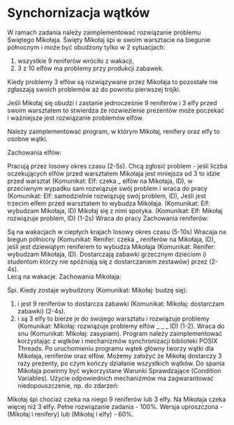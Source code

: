 # Synchornizacja wątków
W ramach zadania należy zaimplementować rozwiązanie problemu Świętego Mikołaja.
Święty Mikołaj śpi w swoim warsztacie na biegunie północnym i może być obudzony tylko w 2 sytuacjach:
1) wszystkie 9 reniferów wróciło z wakacji,
2) 3 z 10 elfów ma problemy przy produkcji zabawek.

Kiedy problemy 3 elfów są rozwiązywane przez Mikołaja to pozostałe nie zgłaszają swoich problemów aż do powrotu pierwszej trójki.

Jeśli Mikołaj się obudzi i zastanie jednocześnie 9 reniferów i 3 elfy przed swoim warsztatem to stwierdza że rozwiezienie prezentów może poczekać i ważniejsze jest rozwiązanie problemów elfów.

Należy zaimplementować program, w którym Mikołaj, renifery oraz elfy to osobne wątki.

Zachowania elfów:

Pracują przez losowy okres czasu (2-5s).
Chcą zgłosić problem - jeśli liczba oczekujących elfów przed warsztatem Mikołaja jest mniejsza od 3 to idzie przed warsztat (Komunikat: Elf: czeka _ elfów na Mikołaja, ID), w przeciwnym wypadku sam rozwiązuje swój problem i wraca do pracy (Komunikat: Elf: samodzielnie rozwiązuję swój problem, ID),
Jeśli jest trzecim elfem przed warsztatem to wybudza Mikołaja. (Komunikat: Elf: wybudzam Mikołaja, ID)
Mikołaj się z nimi spotyka. (Komunikat: Elf: Mikołaj rozwiązuje problem, ID) (1-2s)
Wraca do pracy
Zachowania reniferów:

Są na wakacjach w ciepłych krajach losowy okres czasu (5-10s)
Wracaja na biegun północny (Komunikat: Renifer: czeka _ reniferów na Mikołaja, ID), jeśli jest dziewiątym reniferem to wybudza Mikołaja (Komunikat: Renifer: wybudzam Mikołaja, ID).
Dostarczają zabawki grzecznym dzieciom (i studentom którzy nie spóźniają się z dostarczaniem zestawów) przez (2-4s).   
Lecą na wakacje.
Zachowania Mikołaja:

Śpi.
Kiedy zostaje wybudzony (Komunikat: Mikołaj: budzę się):
1) i jest 9 reniferów to dostarcza zabawki (Komunikat: Mikołaj: dostarczam zabawki) (2-4s).
2) i są 3 elfy to bierze je do swojego warsztatu i rozwiązuje problemy (Komunikat: Mikołaj: rozwiązuje problemy elfów _ _ _ ID) (1-2).
   Wraca do snu (Komunikat: Mikołaj: zasypiam).
   Program należy zaimplementować korzystając z wątków i mechanizmów synchronizacji biblioteki POSIX Threads. Po uruchomieniu programu wątek główny tworzy wątki dla Mikołaja, reniferów oraz elfów. Możemy założyć że Mikołaj dostarczy 3 razy prezenty, po czym kończy działanie wszystkich wątków. Do spania Mikołaja powinny być wykorzystane Warunki Sprawdzające (Condition Variables). Użycie odpowiednich mechanizmów ma zagwarantować niedopouszczenie, np. do zdarzeń:

Mikołaj śpi chociaż czeka na niego 9 reniferów lub 3 elfy.
Na Mikołaja czeka więcej niż 3 elfy.
Pełne rozwiązanie zadania - 100%. Wersja uproszczona - (Mikołaj i renifery) lub (Mikołaj i elfy) - 60%.